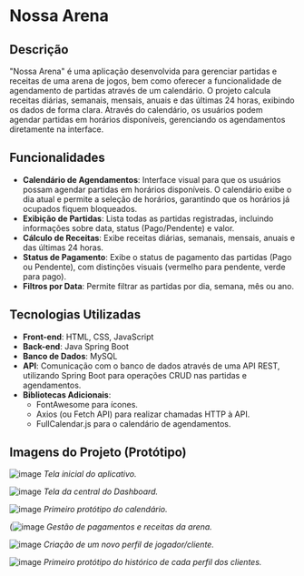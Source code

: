 # Nossa Arena

## Descrição

"Nossa Arena" é uma aplicação desenvolvida para gerenciar partidas e receitas de uma arena de jogos, bem como oferecer a funcionalidade de agendamento de partidas através de um calendário. O projeto calcula receitas diárias, semanais, mensais, anuais e das últimas 24 horas, exibindo os dados de forma clara. Através do calendário, os usuários podem agendar partidas em horários disponíveis, gerenciando os agendamentos diretamente na interface.

## Funcionalidades

- **Calendário de Agendamentos**: Interface visual para que os usuários possam agendar partidas em horários disponíveis. O calendário exibe o dia atual e permite a seleção de horários, garantindo que os horários já ocupados fiquem bloqueados.
- **Exibição de Partidas**: Lista todas as partidas registradas, incluindo informações sobre data, status (Pago/Pendente) e valor.
- **Cálculo de Receitas**: Exibe receitas diárias, semanais, mensais, anuais e das últimas 24 horas.
- **Status de Pagamento**: Exibe o status de pagamento das partidas (Pago ou Pendente), com distinções visuais (vermelho para pendente, verde para pago).
- **Filtros por Data**: Permite filtrar as partidas por dia, semana, mês ou ano.

## Tecnologias Utilizadas

- **Front-end**: HTML, CSS, JavaScript
- **Back-end**: Java Spring Boot
- **Banco de Dados**: MySQL
- **API**: Comunicação com o banco de dados através de uma API REST, utilizando Spring Boot para operações CRUD nas partidas e agendamentos.
- **Bibliotecas Adicionais**: 
  - FontAwesome para ícones.
  - Axios (ou Fetch API) para realizar chamadas HTTP à API.
  - FullCalendar.js para o calendário de agendamentos. 

## Imagens do Projeto (Protótipo)

![image](https://github.com/user-attachments/assets/37e64dc5-98b5-484b-99c5-6cef828e9be1)
*Tela inicial do aplicativo.*

![image](https://github.com/user-attachments/assets/c6f8e672-63bf-482b-8bf8-b04a8eef6725)
*Tela da central do Dashboard.*

![image](https://github.com/user-attachments/assets/40911841-88f5-4f5a-90ea-582c8963ec1b)
*Primeiro protótipo do calendário.*

(![image](https://github.com/user-attachments/assets/4fbd41f8-dc8d-48a3-b8e1-6e9760e82115)
*Gestão de pagamentos e receitas da arena.*

![image](https://github.com/user-attachments/assets/13f28cbf-04a3-4574-b08a-33221a874832)
*Criação de um novo perfil de jogador/cliente.*

![image](https://github.com/user-attachments/assets/3339b944-6548-4588-bb1b-0e5cff7ad91e)
*Primeiro protótipo do histórico de cada perfil dos clientes.*
